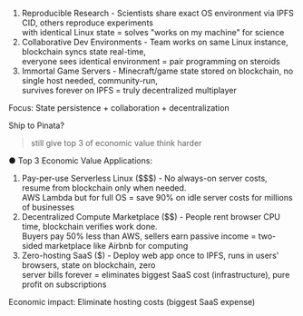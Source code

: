  1. Reproducible Research - Scientists share exact OS environment via IPFS CID, others reproduce experiments     
  with identical Linux state = solves "works on my machine" for science
  2. Collaborative Dev Environments - Team works on same Linux instance, blockchain syncs state real-time,        
  everyone sees identical environment = pair programming on steroids
  3. Immortal Game Servers - Minecraft/game state stored on blockchain, no single host needed, community-run,     
  survives forever on IPFS = truly decentralized multiplayer

  Focus: State persistence + collaboration + decentralization

  Ship to Pinata?

> still give top 3 of economic value think harder 

● Top 3 Economic Value Applications:

  1. Pay-per-use Serverless Linux ($$$) - No always-on server costs, resume from blockchain only when needed.     
  AWS Lambda but for full OS = save 90% on idle server costs for millions of businesses
  2. Decentralized Compute Marketplace ($$) - People rent browser CPU time, blockchain verifies work done.        
  Buyers pay 50% less than AWS, sellers earn passive income = two-sided marketplace like Airbnb for computing     
  3. Zero-hosting SaaS ($) - Deploy web app once to IPFS, runs in users' browsers, state on blockchain, zero      
  server bills forever = eliminates biggest SaaS cost (infrastructure), pure profit on subscriptions

  Economic impact: Eliminate hosting costs (biggest SaaS expense)
